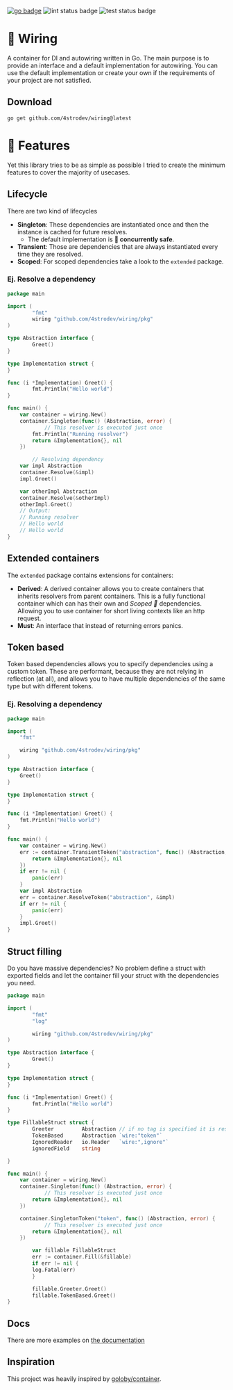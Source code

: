 [![go badge](https://pkg.go.dev/badge/github.com/4strodev/wiring.svg)](https://pkg.go.dev/github.com/4strodev/wiring)
![lint status badge](https://github.com/4strodev/wiring/actions/workflows/lint.yaml/badge.svg)
![test status badge](https://github.com/4strodev/wiring/actions/workflows/test.yaml/badge.svg)
# 🔌 Wiring
A container for DI and autowiring written in Go. The main purpose is to provide an interface and a default implementation
for autowiring. You can use the default implementation or create your own if the requirements of your project are not
satisfied.

## Download

    go get github.com/4strodev/wiring@latest
    

# 🌟 Features
Yet this library tries to be as simple as possible I tried to create the minimum features to cover the majority of usecases.

## Lifecycle
There are two kind of lifecycles

- **Singleton**: These dependencies are instantiated once and then the instance is cached for future resolves.
  - The default implementation is **🧵 concurrently safe**.
- **Transient**: Those are dependencies that are always instantiated every time they are resolved.
- **Scoped**: For scoped dependencies take a look to the `extended` package.

### Ej. Resolve a dependency
```go
package main

import (
    	"fmt"
    	wiring "github.com/4strodev/wiring/pkg"
)

type Abstraction interface {
    	Greet()
}

type Implementation struct {
}

func (i *Implementation) Greet() {
    	fmt.Println("Hello world")
}

func main() {
	var container = wiring.New()
	container.Singleton(func() (Abstraction, error) {
        	// This resolver is executed just once
		fmt.Println("Running resolver")
		return &Implementation{}, nil
	})

    	// Resolving dependency
	var impl Abstraction
	container.Resolve(&impl)
	impl.Greet()

	var otherImpl Abstraction
	container.Resolve(&otherImpl)
	otherImpl.Greet()
	// Output:
	// Running resolver
	// Hello world
	// Hello world
}
```

## Extended containers
The `extended` package contains extensions for containers:

- **Derived**: A derived container allows you to create containers that inherits resolvers from parent containers. This is a fully functional container which can has their own and *Scoped 🚀* dependencies.
  Allowing you to use container for short living contexts like an http request.
- **Must**: An interface that instead of returning errors panics.

## Token based
Token based dependencies allows you to specify dependencies using a custom token. These are performant, because they are not relying in reflection (at all), and allows you to have
multiple dependencies of the same type but with different tokens.

### Ej. Resolving a dependency
```go
package main

import (
	"fmt"

	wiring "github.com/4strodev/wiring/pkg"
)

type Abstraction interface {
	Greet()
}

type Implementation struct {
}

func (i *Implementation) Greet() {
	fmt.Println("Hello world")
}

func main() {
	var container = wiring.New()
	err := container.TransientToken("abstraction", func() (Abstraction, error) {
		return &Implementation{}, nil
	})
	if err != nil {
		panic(err)
	}
	var impl Abstraction
	err = container.ResolveToken("abstraction", &impl)
	if err != nil {
		panic(err)
	}
	impl.Greet()
}
```

## Struct filling
Do you have massive dependencies? No problem define a struct with exported fields and let the container fill your struct with the dependencies you need.
```go
package main

import (
    	"fmt"
    	"log"

    	wiring "github.com/4strodev/wiring/pkg"
)

type Abstraction interface {
    	Greet()
}

type Implementation struct {
}

func (i *Implementation) Greet() {
    	fmt.Println("Hello world")
}

type FillableStruct struct {
    	Greeter         Abstraction // if no tag is specified it is resolved by type
    	TokenBased      Abstraction `wire:"token"`
    	IgnoredReader   io.Reader   `wire:",ignore"`
    	ignoredField    string

}

func main() {
	var container = wiring.New()
	container.Singleton(func() (Abstraction, error) {
        	// This resolver is executed just once
		return &Implementation{}, nil
	})

	container.SingletonToken("token", func() (Abstraction, error) {
        	// This resolver is executed just once
		return &Implementation{}, nil
	})

    	var fillable FillableStruct
    	err := container.Fill(&fillable)
    	if err != nil {
		log.Fatal(err)
    	}

    	fillable.Greeter.Greet()
    	fillable.TokenBased.Greet()
}
```

## Docs
There are more examples on [the documentation](https://pkg.go.dev/github.com/4strodev/wiring)

## Inspiration
This project was heavily inspired by [goloby/container](https://github.com/golobby/container).
